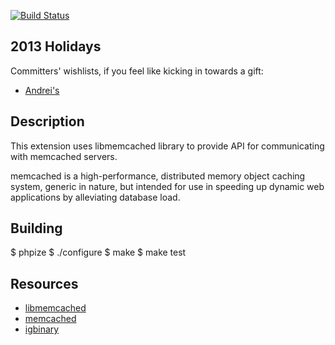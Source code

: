 [![Build Status](https://travis-ci.org/php-memcached-dev/php-memcached.png?branch=master)](https://travis-ci.org/php-memcached-dev/php-memcached)

2013 Holidays
-------------
Committers' wishlists, if you feel like kicking in towards a gift:
 * [Andrei's](http://given.to/profile/andreiz/wishlist/1411)

Description
-----------
This extension uses libmemcached library to provide API for communicating with
memcached servers.

memcached is a high-performance, distributed memory object caching system,
generic in nature, but intended for use in speeding up dynamic web applications
by alleviating database load.

Building
--------
$ phpize
$ ./configure
$ make
$ make test

Resources
---------
 * [libmemcached](http://tangent.org/552/libmemcached.html)
 * [memcached](http://www.danga.com/memcached/)
 * [igbinary](https://github.com/phadej/igbinary/)
